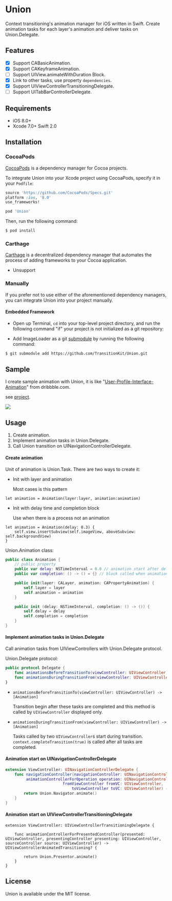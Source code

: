 Union
==========

Context transitioning's animation manager for iOS written in Swift.
Create animation tasks for each layer's animation and deliver tasks on Union.Delegate.

Features
----------

- [x] Support CABasicAnimation.
- [x] Support CAKeyframeAnimation.
- [ ] Support UIView.animateWithDuration Block.
- [x] Link to other tasks, use property `dependencies`.
- [x] Support UIViewControllerTransitioningDelegate.
- [ ] Support UITabBarControllerDelegate.

Requirements
----------

- iOS 8.0+
- Xcode 7.0+ Swift 2.0

Installation
----------

### CocoaPods

[CocoaPods](http://cocoapods.org) is a dependency manager for Cocoa projects.

To integrate Union into your Xcode project using CocoaPods, specify it in your `Podfile`:

```ruby
source 'https://github.com/CocoaPods/Specs.git'
platform :ios, '8.0'
use_frameworks!

pod 'Union'
```

Then, run the following command:

```bash
$ pod install
```

### Carthage

[Carthage](https://github.com/Carthage/Carthage) is a decentralized dependency manager that automates the process of adding frameworks to your Cocoa application.

* Unsupport

### Manually

If you prefer not to use either of the aforementioned dependency managers, you can integrate Union into your project manually.

#### Embedded Framework

- Open up Terminal, `cd` into your top-level project directory, and run the following command "if" your project is not initialized as a git repository:

- Add ImageLoader as a git [submodule](http://git-scm.com/docs/git-submodule) by running the following command:

```bash
$ git submodule add https://github.com/TransitionKit/Union.git
```

Sample
----------

I create sample animation with Union, it is like "[User-Profile-Interface-Animation](https://dribbble.com/shots/1744157-User-Profile-Interface-Animation)" from dribbble.com.

see [project](Example).

![ ](https://raw.github.com/TransitionKit/Union/master/Gif/sample.gif)

Usage
----------

1. Create animation.
2. Implement animation tasks in Union.Delegate.
3. Call Union transition on UINavigationControllerDelegate.


#### Create animation

Unit of animation is Union.Task. There are two ways to create it:

- Init with layer and animation

  Most cases is this pattern
```
let animation = Animation(layer:layer, animation:animation)
```

- Init with delay time and completion block

  Use when there is a process not an animation
```
let animation = Animation(delay: 0.3) {
    self.view.insertSubview(self.imageView, aboveSubview: self.backgroundView)
}
```


Union.Animation class:

```swift
public class Animation {
    // public property
    public var delay: NSTimeInterval = 0.0 // animation start after delay time
    public var completion: () -> () = {} // block called when animation is finished

    public init(layer: CALayer, animation: CAPropertyAnimation) {
        self.layer = layer
        self.animation = animation
    }

    public init (delay: NSTimeInterval, completion: () -> ()) {
        self.delay = delay
        self.completion = completion
    }
}
```

#### Implement animation tasks in Union.Delegate

Call animation tasks from UIViewControllers with Union.Delegate protocol.


Union.Delegate protocol:

```swift
public protocol Delegate {
    func animationsBeforeTransitionTo(viewController: UIViewController) -> [Animation]
    func animationsDuringTransitionFrom(viewController: UIViewController) -> [Animation]
}
```

- `animationsBeforeTransitionTo(viewController: UIViewController) -> [Animation]`

  Transition begin after these tasks are completed and this method is called by `UIViewController` displayed only.

- `animationsDuringTransitionFrom(viewController: UIViewController) -> [Animation]`

  Tasks called by two `UIViewController`s start during transition. `context.completeTransition(true)` is called after all tasks are completed.

#### Animation start on UINavigationControllerDelegate

```swift
extension ViewController: UINavigationControllerDelegate {
    func navigationController(navigationController: UINavigationController,
         animationControllerForOperation operation: UINavigationControllerOperation,
                         fromViewController fromVC: UIViewController,
                             toViewController toVC: UIViewController) -> UIViewControllerAnimatedTransitioning? {
        return Union.Navigator.animate()
    }
}
```

#### Animation start on UIViewControllerTransitioningDelegate

```
extension ViewController: UIViewControllerTransitioningDelegate {

    func animationControllerForPresentedController(presented: UIViewController, presentingController presenting: UIViewController, sourceController source: UIViewController) -> UIViewControllerAnimatedTransitioning? {

        return Union.Presentor.animate()
    }
}
```

License
----------

Union is available under the MIT license.
